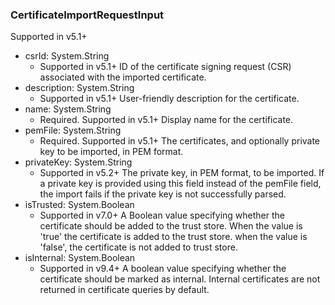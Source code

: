 ### CertificateImportRequestInput
Supported in v5.1+

- csrId: System.String
  - Supported in v5.1+
ID of the certificate signing request (CSR) associated with the imported certificate.
- description: System.String
  - Supported in v5.1+
User-friendly description for the certificate.
- name: System.String
  - Required. Supported in v5.1+
Display name for the certificate.
- pemFile: System.String
  - Required. Supported in v5.1+
The certificates, and optionally private key to be imported, in PEM format.
- privateKey: System.String
  - Supported in v5.2+
The private key, in PEM format, to be imported. If a private key is provided using this field instead of the pemFile field, the import fails if the private key is not successfully parsed.
- isTrusted: System.Boolean
  - Supported in v7.0+
A Boolean value specifying whether the certificate should be added to the trust store. When the value is 'true' the certificate is added to the trust store. when the value is 'false', the certificate is not added to trust store.
- isInternal: System.Boolean
  - Supported in v9.4+
A boolean value specifying whether the certificate should be marked as internal. Internal certificates are not returned in certificate queries by default.
